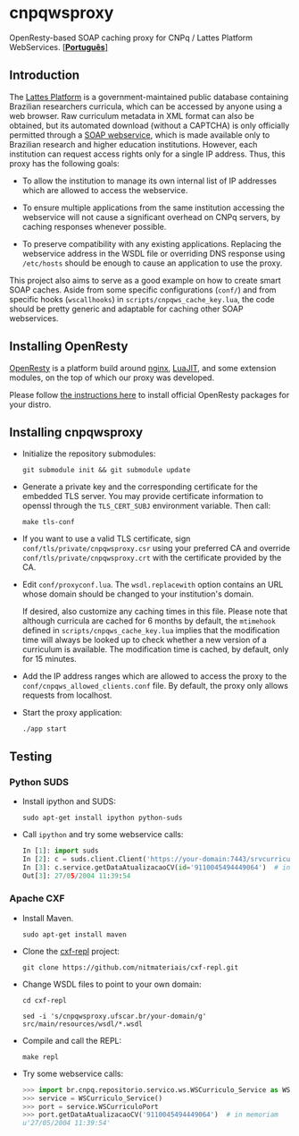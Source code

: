 # cnpqwsproxy

OpenResty-based SOAP caching proxy for CNPq / Lattes Platform WebServices.
[\[**Português**\]](README.pt_BR.md)

## Introduction

The [Lattes Platform](http://lattes.cnpq.br) is a government-maintained public database containing Brazilian researchers curricula, which can be accessed by anyone using a web browser. Raw curriculum metadata in XML format can also be obtained, but its automated download (without a CAPTCHA) is only officially permitted through a [SOAP webservice](http://www.cnpq.br/web/portal-lattes/extracoes-de-dados), which is made available only to Brazilian research and higher education institutions. However, each institution can request access rights only for a single IP address. Thus, this proxy has the following goals:

* To allow the institution to manage its own internal list of IP addresses which are allowed to access the webservice.

* To ensure multiple applications from the same institution accessing the webservice will not cause a significant overhead on CNPq servers, by caching responses whenever possible.

* To preserve compatibility with any existing applications. Replacing the webservice address in the WSDL file or overriding DNS response using `/etc/hosts` should be enough to cause an application to use the proxy.

This project also aims to serve as a good example on how to create smart SOAP caches. Aside from some specific configurations (`conf/`) and from specific hooks (`wscallhooks`) in `scripts/cnpqws_cache_key.lua`, the code should be pretty generic and adaptable for caching other SOAP webservices.

## Installing OpenResty

[OpenResty](http://openresty.org) is a platform build around [nginx](http://nginx.org), [LuaJIT](http://luajit.org), and some extension modules, on the top of which our proxy was developed.

Please follow [the instructions here](http://openresty.org/en/linux-packages.html) to install official OpenResty packages for your distro.

## Installing cnpqwsproxy

* Initialize the repository submodules:

  `git submodule init && git submodule update`

* Generate a private key and the corresponding certificate for the embedded TLS server. You may provide certificate information to openssl through the `TLS_CERT_SUBJ` environment variable. Then call:

  `make tls-conf`

* If you want to use a valid TLS certificate, sign `conf/tls/private/cnpqwsproxy.csr` using your preferred CA and override `conf/tls/private/cnpqwsproxy.crt` with the certificate provided by the CA.

* Edit `conf/proxyconf.lua`. The `wsdl.replacewith` option contains an URL whose domain should be changed to your institution's domain.

  If desired, also customize any caching times in this file. Please note that although curricula are cached for 6 months by default, the `mtimehook` defined in `scripts/cnpqws_cache_key.lua` implies that the modification time will always be looked up to check whether a new version of a curriculum is available. The modification time is cached, by default, only for 15 minutes.

* Add the IP address ranges which are allowed to access the proxy to the `conf/cnpqws_allowed_clients.conf` file. By default, the proxy only allows requests from localhost.

* Start the proxy application:

  `./app start`

## Testing

### Python SUDS

* Install ipython and SUDS:

  `sudo apt-get install ipython python-suds`

* Call `ipython` and try some webservice calls:

   ```python
   In [1]: import suds
   In [2]: c = suds.client.Client('https://your-domain:7443/srvcurriculo/WSCurriculo?wsdl')
   In [3]: c.service.getDataAtualizacaoCV(id='9110045494449064')  # in memoriam
   Out[3]: 27/05/2004 11:39:54
   ```

### Apache CXF

* Install Maven.

  `sudo apt-get install maven`

* Clone the [cxf-repl](https://github.com/nitmateriais/cxf-repl) project:

  `git clone https://github.com/nitmateriais/cxf-repl.git`

* Change WSDL files to point to your own domain:

  `cd cxf-repl`

  `sed -i 's/cnpqwsproxy.ufscar.br/your-domain/g' src/main/resources/wsdl/*.wsdl`

* Compile and call the REPL:

  `make repl`

* Try some webservice calls:

  ```python
  >>> import br.cnpq.repositorio.servico.ws.WSCurriculo_Service as WSCurriculo_Service
  >>> service = WSCurriculo_Service()
  >>> port = service.WSCurriculoPort
  >>> port.getDataAtualizacaoCV('9110045494449064')  # in memoriam
  u'27/05/2004 11:39:54'
  ```

